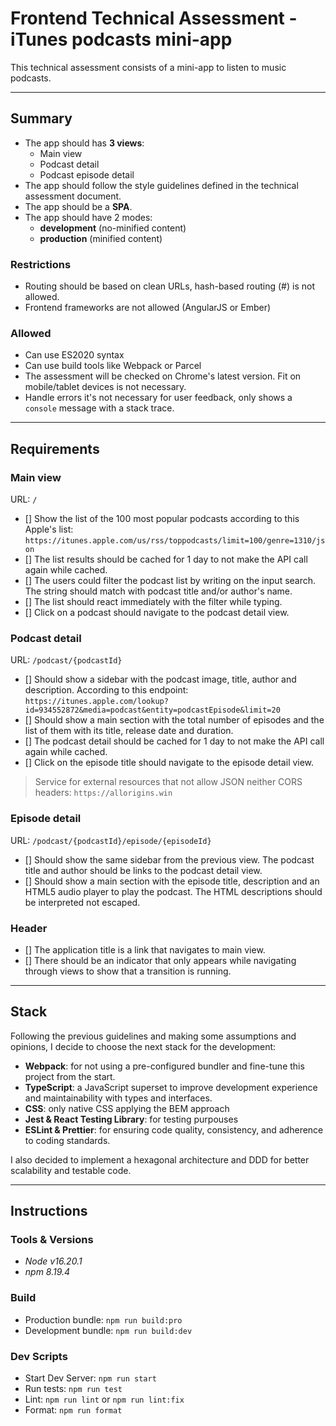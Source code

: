 # Frontend Technical Assessment - iTunes podcasts mini-app

This technical assessment consists of a mini-app to listen to music podcasts.

---

## Summary

- The app should has **3 views**:
  - Main view
  - Podcast detail
  - Podcast episode detail
- The app should follow the style guidelines defined in the technical assessment document.
- The app should be a **SPA**.
- The app should have 2 modes:
  - **development** (no-minified content)
  - **production** (minified content)

### Restrictions

- Routing should be based on clean URLs, hash-based routing (#) is not allowed.
- Frontend frameworks are not allowed (AngularJS or Ember)

### Allowed

- Can use ES2020 syntax
- Can use build tools like Webpack or Parcel
- The assessment will be checked on Chrome's latest version. Fit on mobile/tablet devices is not necessary.
- Handle errors it's not necessary for user feedback, only shows a `console` message with a stack trace.

---

## Requirements

### Main view

URL: `/`

- [] Show the list of the 100 most popular podcasts according to this Apple's list:
  `https://itunes.apple.com/us/rss/toppodcasts/limit=100/genre=1310/json`
- [] The list results should be cached for 1 day to not make the API call again while cached.
- [] The users could filter the podcast list by writing on the input search. The string should match with podcast title and/or author's name.
- [] The list should react immediately with the filter while typing.
- [] Click on a podcast should navigate to the podcast detail view.

### Podcast detail

URL: `/podcast/{podcastId}`

- [] Should show a sidebar with the podcast image, title, author and description. According to this endpoint:
  `https://itunes.apple.com/lookup?id=934552872&media=podcast&entity=podcastEpisode&limit=20`
- [] Should show a main section with the total number of episodes and the list of them with its title, release date and duration.
- [] The podcast detail should be cached for 1 day to not make the API call again while cached.
- [] Click on the episode title should navigate to the episode detail view.

> Service for external resources that not allow JSON neither CORS headers: `https://allorigins.win`

### Episode detail

URL: `/podcast/{podcastId}/episode/{episodeId}`

- [] Should show the same sidebar from the previous view. The podcast title and author should be links to the podcast detail view.
- [] Should show a main section with the episode title, description and an HTML5 audio player to play the podcast. The HTML descriptions should be interpreted not escaped.

### Header

- [] The application title is a link that navigates to main view.
- [] There should be an indicator that only appears while navigating through views to show that a transition is running.

---

## Stack

Following the previous guidelines and making some assumptions and opinions, I decide to choose the next stack for the development:

- **Webpack**: for not using a pre-configured bundler and fine-tune this project from the start.
- **TypeScript**: a JavaScript superset to improve development experience and maintainability with types and interfaces.
- **CSS**: only native CSS applying the BEM approach
- **Jest & React Testing Library**: for testing purpouses
- **ESLint & Prettier**: for ensuring code quality, consistency, and adherence to coding standards.

I also decided to implement a hexagonal architecture and DDD for better scalability and testable code.

---

## Instructions

### Tools & Versions

- _Node v16.20.1_
- _npm 8.19.4_

### Build

- Production bundle: `npm run build:pro`
- Development bundle: `npm run build:dev`

### Dev Scripts

- Start Dev Server: `npm run start`
- Run tests: `npm run test`
- Lint: `npm run lint` or `npm run lint:fix`
- Format: `npm run format`
